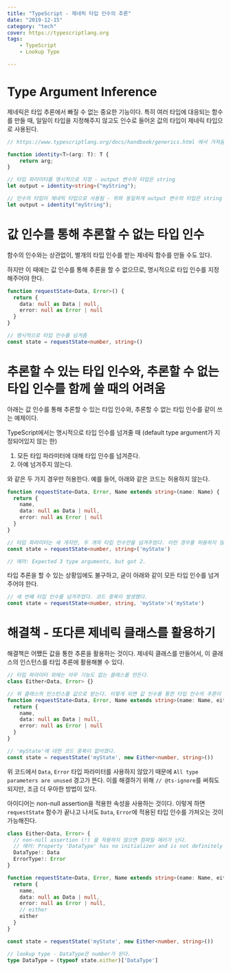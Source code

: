 ```yaml
---
title: "TypeScript - 제네릭 타입 인수의 추론"
date: "2019-12-15"
category: "tech"
cover: https://typescriptlang.org
tags:
    - TypeScript
    - Lookup Type

---
```


# Type Argument Inference

제네릭은 타입 추론에서 빠질 수 없는 중요한 기능이다. 특히 여러 타입에 대응되는 함수를 만들 때, 일일이 타입을 지정해주지 않고도 인수로 들어온 값의 타입이 제네릭 타입으로 사용된다.

```typescript
// https://www.typescriptlang.org/docs/handbook/generics.html 에서 가져옴

function identity<T>(arg: T): T {
    return arg;
}

// 타입 파라미터를 명시적으로 지정 - output 변수의 타입은 string
let output = identity<string>("myString");

// 인수의 타입이 제네릭 타입으로 사용됨 - 위와 동일하게 output 변수의 타입은 string
let output = identity("myString");
```

# 값 인수를 통해 추론할 수 없는 타입 인수

함수의 인수와는 상관없이, 별개의 타입 인수를 받는 제네릭 함수를 만들 수도 있다.

하지만 이 때에는 값 인수를 통해 추론을 할 수 없으므로, 명시적으로 타입 인수를 지정해주어야 한다.

```typescript
function requestState<Data, Error>() {
  return {
    data: null as Data | null,
    error: null as Error | null
  }
}

// 명시적으로 타입 인수를 넘겨줌
const state = requestState<number, string>()
```

# 추론할 수 있는 타입 인수와, 추론할 수 없는 타입 인수를 함께 쓸 때의 어려움

아래는 값 인수를 통해 추론할 수 있는 타입 인수와, 추론할 수 없는 타입 인수를 같이 쓰는 예제이다.

TypeScript에서는 명시적으로 타입 인수를 넘겨줄 때 (default type argument가 지정되어있지 않는 한) 

1. 모든 타입 파라미터에 대해 타입 인수를 넘겨준다.
2. 아예 넘겨주지 않는다.

와 같은 두 가지 경우만 허용한다. 예를 들어, 아래와 같은 코드는 허용하지 않는다.

```typescript
function requestState<Data, Error, Name extends string>(name: Name) {
  return {
    name,
    data: null as Data | null,
    error: null as Error | null
  }
}

// 타입 파라미터는 세 개지만, 두 개의 타입 인수만을 넘겨주었다. 이런 경우를 허용하지 않는다.
const state = requestState<number, string>('myState')

// 에러: Expected 3 type arguments, but got 2.
```

타입 추론을 할 수 있는 상황임에도 불구하고, 굳이 아래와 같이 모든 타입 인수를 넘겨주어야 한다.

```typescript
// 세 번째 타입 인수를 넘겨주었다. 코드 중복이 발생했다.
const state = requestState<number, string, 'myState'>('myState')
```

# 해결책 - 또다른 제네릭 클래스를 활용하기

해결책은 어쨌든 값을 통한 추론을 활용하는 것이다. 제네릭 클래스를 만들어서, 이 클래스의 인스턴스를 타입 추론에 활용해볼 수 있다.

```typescript
// 타입 파라미터 외에는 아무 기능도 없는 클래스를 만든다.
class Either<Data, Error> {}

// 위 클래스의 인스턴스를 값으로 받는다. 이렇게 되면 값 인수를 통한 타입 인수의 추론이 가능해진다.
function requestState<Data, Error, Name extends string>(name: Name, either: Either<Data, Error>) {
  return {
    name,
    data: null as Data | null,
    error: null as Error | null
  }
}

// 'myState'에 대한 코드 중복이 없어졌다.
const state = requestState('myState', new Either<number, string>())
```

위 코드에서 `Data`, `Error` 타입 파라미터를 사용하지 않았기 때문에 `All type parameters are unused` 경고가 뜬다. 이를 해결하기 위해 `// @ts-ignore`를 써줘도 되지만, 조금 더 우아한 방법이 있다.

아이디어는 non-null assertion을 적용한 속성을 사용하는 것이다. 이렇게 하면 `requestState` 함수가 끝나고 나서도 `Data`, `Error`에 적용된 타입 인수를 가져오는 것이 가능해진다.

```typescript
class Either<Data, Error> {
  // non-null assertion (!) 을 적용하지 않으면 컴파일 에러가 난다.
  // 에러: Property 'DataType' has no initializer and is not definitely assigned in the constructor.
  DataType!: Data
  ErrorType!: Error
}

function requestState<Data, Error, Name extends string>(name: Name, either: Either<Data, Error>) {
  return {
    name,
    data: null as Data | null,
    error: null as Error | null,
    // either
    either
  }
}

const state = requestState('myState', new Either<number, string>())

// lookup type - DataType은 number가 된다.
type DataType = (typeof state.either)['DataType']
```
